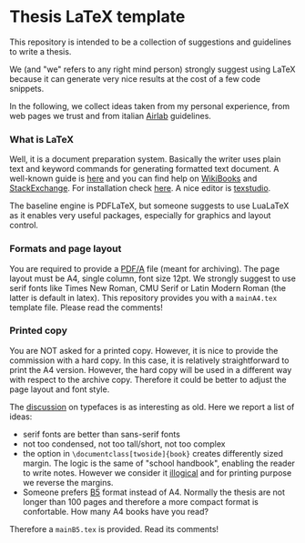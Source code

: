 # Thesis LaTeX template
This repository is intended to be a collection of suggestions and guidelines to write a thesis.

We (and "we" refers to any right mind person) strongly suggest using LaTeX because it can generate very nice results at the cost of a few code snippets.

In the following, we collect ideas taken from my personal experience, from web pages we trust and from italian [Airlab](http://airwiki.elet.polimi.it/index.php/Tesi) guidelines.

### What is LaTeX
Well, it is a document preparation system.
Basically the writer uses plain text and keyword commands for generating formatted text document.
A well-known guide is [here](http://www.ctan.org/tex-archive/info/lshort/english/lshort.pdf) and you can find help on [WikiBooks](https://en.wikibooks.org/wiki/LaTeX) and [StackExchange](https://tex.stackexchange.com/).
For installation check [here](https://www.latex-project.org/get/).
A nice editor is [texstudio](https://www.texstudio.org/).

The baseline engine is PDFLaTeX, but someone suggests to use LuaLaTeX as it enables very useful packages, especially for graphics and layout control.

### Formats and page layout
You are required to provide a [PDF/A](https://en.wikipedia.org/wiki/PDF/A) file (meant for archiving).
The page layout must be A4, single column, font size 12pt.
We strongly suggest to use serif fonts like Times New Roman, CMU Serif or Latin Modern Roman (the latter is default in latex).
This repository provides you with a `mainA4.tex` template file.
Please read the comments!

### Printed copy
You are NOT asked for a printed copy.
However, it is nice to provide the commission with a hard copy.
In this case, it is relatively straightforward to print the A4 version.
However, the hard copy will be used in a different way with respect to the archive copy.
Therefore it could be better to adjust the page layout and font style.

The [discussion](https://www.nickkolenda.com/font-psychology/) on typefaces is as interesting as old.
Here we report a list of ideas:
- serif fonts are better than sans-serif fonts
- not too condensed, not too tall/short, not too complex
- the option in `\documentclass[twoside]{book}` creates differently sized margin. The logic is the same of "school handbook", enabling the reader to write notes. However we consider it [illogical](https://tex.stackexchange.com/questions/42063/illogical-twoside-margins) and for printing purpose we reverse the margins.
- Someone prefers [B5](https://en.wikipedia.org/wiki/Paper_size#B_series) format instead of A4. Normally the thesis are not longer than 100 pages and therefore a more compact format is confortable. How many A4 books have you read?

Therefore a `mainB5.tex` is provided.
Read its comments!
